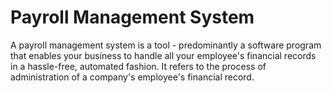<!doctype html>
<html>

<h1>Payroll Management System</h1>

<p>A payroll management system is a tool - predominantly a software program that enables your business to handle all your employee's financial records in a hassle-free, automated fashion. It refers to the process of administration of a company's employee's financial record. </p>
</html>
